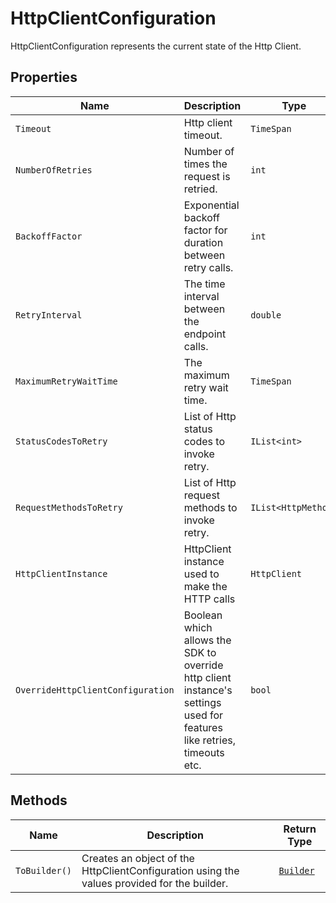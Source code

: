 
# HttpClientConfiguration

HttpClientConfiguration represents the current state of the Http Client.

## Properties

| Name | Description | Type |
|  --- | --- | --- |
| <code>Timeout</code> | Http client timeout. | `TimeSpan` |
| <code>NumberOfRetries</code> | Number of times the request is retried. | `int` |
| <code>BackoffFactor</code> | Exponential backoff factor for duration between retry calls. | `int` |
| <code>RetryInterval</code> | The time interval between the endpoint calls. | `double` |
| <code>MaximumRetryWaitTime</code> | The maximum retry wait time. | `TimeSpan` |
| <code>StatusCodesToRetry</code> | List of Http status codes to invoke retry. | `IList<int>` |
| <code>RequestMethodsToRetry</code> | List of Http request methods to invoke retry. | `IList<HttpMethod>` |
| <code>HttpClientInstance</code> | HttpClient instance used to make the HTTP calls | `HttpClient` |
| <code>OverrideHttpClientConfiguration</code> | Boolean which allows the SDK to override http client instance's settings used for features like retries, timeouts etc. | `bool` |

## Methods

| Name | Description | Return Type |
|  --- | --- | --- |
| `ToBuilder()` | Creates an object of the HttpClientConfiguration using the values provided for the builder. | [`Builder`](../doc/http-client-configuration-builder.md) |

